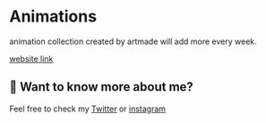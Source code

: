 # Animations

animation collection created by artmade will add more every week.

[website link](https://animation.vercel.app)

## 👀 Want to know more about me?

Feel free to check my [Twitter](https://twitter.com/mouktarart) or [instagram](https://www.instagram.com/mouktarart/)
